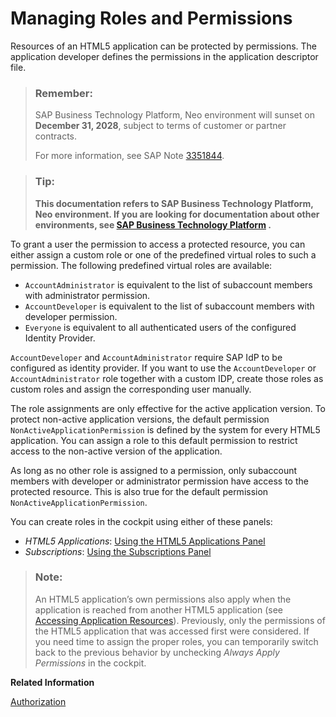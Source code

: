 <!-- loiod128e6796cf94bb187d4bbf69419e2f5 -->

# Managing Roles and Permissions

Resources of an HTML5 application can be protected by permissions. The application developer defines the permissions in the application descriptor file.

> ### Remember:  
> SAP Business Technology Platform, Neo environment will sunset on **December 31, 2028**, subject to terms of customer or partner contracts.
> 
> For more information, see SAP Note [3351844](https://me.sap.com/notes/3351844).

> ### Tip:  
> **This documentation refers to SAP Business Technology Platform, Neo environment. If you are looking for documentation about other environments, see [SAP Business Technology Platform](https://help.sap.com/docs/btp/sap-business-technology-platform/sap-business-technology-platform?version=Cloud) .**

To grant a user the permission to access a protected resource, you can either assign a custom role or one of the predefined virtual roles to such a permission. The following predefined virtual roles are available:

-   `AccountAdministrator` is equivalent to the list of subaccount members with administrator permission.
-   `AccountDeveloper` is equivalent to the list of subaccount members with developer permission.
-   `Everyone` is equivalent to all authenticated users of the configured Identity Provider.

`AccountDeveloper` and `AccountAdministrator` require SAP IdP to be configured as identity provider. If you want to use the `AccountDeveloper` or `AccountAdministrator` role together with a custom IDP, create those roles as custom roles and assign the corresponding user manually.

The role assignments are only effective for the active application version. To protect non-active application versions, the default permission `NonActiveApplicationPermission` is defined by the system for every HTML5 application. You can assign a role to this default permission to restrict access to the non-active version of the application.

As long as no other role is assigned to a permission, only subaccount members with developer or administrator permission have access to the protected resource. This is also true for the default permission `NonActiveApplicationPermission`.

You can create roles in the cockpit using either of these panels:

-   *HTML5 Applications*: [Using the HTML5 Applications Panel](using-the-html5-applications-panel-e302036.md)
-   *Subscriptions*: [Using the Subscriptions Panel](using-the-subscriptions-panel-f4737cf.md)

> ### Note:  
> An HTML5 application’s own permissions also apply when the application is reached from another HTML5 application \(see [Accessing Application Resources](../30-development-neo/accessing-application-resources-152cb75.md)\). Previously, only the permissions of the HTML5 application that was accessed first were considered. If you need time to assign the proper roles, you can temporarily switch back to the previous behavior by unchecking *Always Apply Permissions* in the cockpit.

**Related Information**  


[Authorization](../30-development-neo/authorization-a139548.md "To enforce authorization for an HTML5 application, permissions can be added to application paths.")

